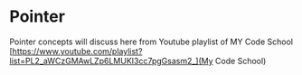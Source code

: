 # Pointer

Pointer concepts will discuss here from Youtube playlist of MY Code School [https://www.youtube.com/playlist?list=PL2_aWCzGMAwLZp6LMUKI3cc7pgGsasm2_](My Code School)

